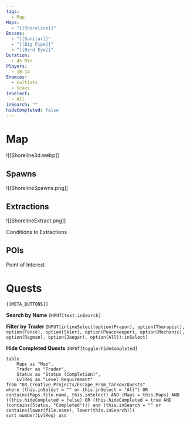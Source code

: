 ```yaml
---
tags:
  - Map
Maps:
  - "[[Shoreline]]"
Bosses:
  - "[[Sanitar]]"
  - "[[Big Pipe]]"
  - "[[Bird Eye]]"
Duration:
  - 45 Min
Players:
  - 10-14
Enemies:
  - Cultists
  - Scavs
inSelect:
  - All
inSearch: ""
hideCompleted: false
---
```

# Map

![[Shoreline3d.webp]]
## Spawns

![[ShorelineSpawns.png]]

## Extractions

![[ShorelineExtract.png]]

Conditions to Extractions

## POIs

Point of Interest
# Quests
```meta-bind-embed
[[META_BUTTONS]]
```
**Search by Name**
`INPUT[text:inSearch]`

**Filter by Trader**
`INPUT[inlineSelect(option(Prapor), option(Therapist), option(Fence), option(Skier), option(Peacekeeper), option(Mechanic), option(Ragman), option(Jaegar), option(All)):inSelect]`

**Hide Completed Quests**
`INPUT[toggle:hideCompleted]`
```dataview
table 
    Maps as "Map", 
    Trader as "Trader", 
    Status as "Status (Completion)", 
    LvlReq as "Level Requirement"
from "03_Creative_Projects/Escape_From_Tarkov/Quests"
where (this.inSelect = "" or this.inSelect = "All") OR contains(Maps.file.name, this.inSelect) AND (Maps = this.Maps) AND ((this.hideCompleted = false) OR (this.hideCompleted = true AND !contains(Status, "Completed"))) and (this.inSearch = "" or contains(lower(file.name), lower(this.inSearch)))
sort number(LvlReq) asc
```

